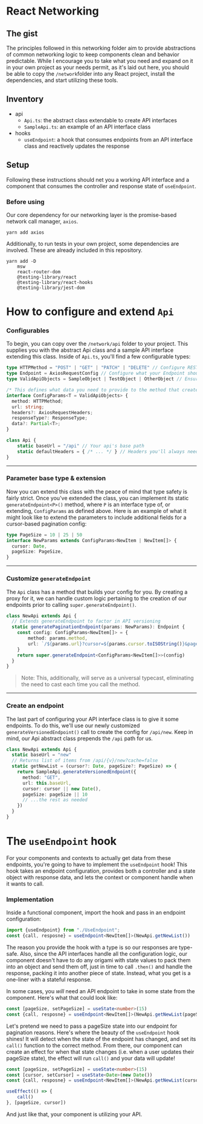 # React Networking

## The gist
The principles followed in this networking folder aim to provide abstractions of common networking
logic to keep components clean and behavior predictable. While I encourage you to take what you need
and expand on it in your own project as your needs permit, as it's laid out here, you should be able
to copy the `/network`folder into any React project, install the dependencies, and start utilizing these tools.

## Inventory
- api
  - `Api.ts`: the abstract class extendable to create API interfaces
  - `SampleApi.ts`: an example of an API interface class
- hooks
  - `useEndpoint`: a hook that consumes endpoints from an API interface class and reactively updates the
  response

## Setup
Following these instructions should net you a working API interface and a component that consumes the 
controller and response state of `useEndpoint`.

### Before using
Our core dependency for our networking layer is the promise-based network call manager, `axios`.

```
yarn add axios
```
Additionally, to run tests in your own project, some dependencies are involved. These are already included
in this repository.

```
yarn add -D 
    msw 
    react-router-dom 
    @testing-library/react 
    @testing-library/react-hooks 
    @testing-library/jest-dom
```

# How to configure and extend `Api`

### Configurables

To begin, you can copy over the `/network/api` folder to your project. This supplies you with the abstract
Api class and a sample API interface extending this class. Inside of `Api.ts`, you'll find a few configurable
types:

```typescript
type HTTPMethod = "POST" | "GET" | "PATCH" | "DELETE" // Configure REST methods your API allows
type Endpoint = AxiosRequestConfig // Configure what your Endpoint should look like
type ValidApiObjects = SampleObject | TestObject | OtherObject // Ensures strict return types

/* This defines what data you need to provide to the method that creates an Endpoint */
interface ConfigParams<T = ValidApiObjects> {
  method: HTTPMethod;
  url: string;
  headers?: AxiosRequestHeaders;
  responseType?: ResponseType;
  data?: Partial<T>;
}

class Api {
    static baseUrl = "/api" // Your api's base path
    static defaultHeaders = { /* ... */ } // Headers you'll always need
}
```

---

### Parameter base type & extension

Now you can extend this class with the peace of mind that type safety is fairly strict. Once you've
extended the class, you can implement its static `generateEndpoint<P>()` method, where `P` is an interface
type of, or extending, `ConfigParams` as defined above. Here is an example of what it might look like to
extend the parameters to include additional fields for a cursor-based pagination config:

```typescript
type PageSize = 10 | 25 | 50 
interface NewParams extends ConfigParams<NewItem | NewItem[]> {
  cursor: Date,
  pageSize: PageSize,
}
```

---

### Customize `generateEndpoint`

The `Api` class has a method that builds your config for you. By creating a proxy for it,  we can handle 
custom logic pertaining to the creation of our endpoints prior to calling `super.generateEndpoint()`.

```typescript
class NewApi extends Api {
  // Extends generateEndpoint to factor in API versioning
  static generatePaginationEndpoint(params: NewParams): Endpoint {
    const config: ConfigParams<NewItem[]> = {
        method: params.method,
        url: `/${params.url}?cursor=${params.cursor.toISOString()}&pagesize=${params.pageSize}`
    }
    return super.generateEndpoint<ConfigParams<NewItem[]>>(config)
  }
}
```

> Note: This, additionally, will serve as a universal typecast, eliminating the need to cast each time you
> call the method.

---

### Create an endpoint
The last part of configuring your API interface class is to give it some endpoints. To do this, we'll use our
newly customized `generateVersionedEndpoint()` call to create the config for `/api/new`. Keep in mind, our Api abstract
class prepends the `/api` path for us.

```typescript
class NewApi extends Api {
  static baseUrl = "new"
  // Returns list of items from /api/{v}/new?cache=false
  static getNewList = (cursor?: Date, pageSize?: PageSize) => {
    return SampleApi.generateVersionedEndpoint({
      method: "GET",
      url: this.baseUrl,
      cursor: cursor || new Date(),
      pageSize: pageSize || 10
      // ...the rest as needed
    })
  }
}
```


# The `useEndpoint` hook

For your components and contexts to actually get data from these endpoints, you're going to have to implement
the `useEndpoint` hook! This hook takes an endpoint configuration, provides both a controller
and a state object with response data, and lets the context or component handle when it wants to call.

### Implementation 

Inside a functional component, import the hook and pass in an endpoint configuration:

```typescript
import {useEndpoint} from "./UseEndpoint";
const {call, resposne} = useEndpoint<NewItem[]>(NewApi.getNewList())
```

The reason you provide the hook with a type is so our responses are type-safe. Also, since the API interfaces handle all the
configuration logic, our component doesn't have to do any origami with state values to pack them into
an object and send them off, just in time to call `.then()` and handle the response, packing it into
another piece of state. Instead, what you get is a one-liner with a stateful response.

In some cases, you _will_ need an API endpoint to take in some state from the component. Here's what that
could look like:

```typescript
const [pageSize, setPageSize] = useState<number>(15)
const {call, resposne} = useEndpoint<NewItem[]>(NewApi.getNewList(pageSize))
```

Let's pretend we need to pass a pageSize state into our endpoint for pagination reasons.
Here's where the beauty of the `useEndpoint` hook shines! It will detect when the state of the endpoint
has changed, and set its `call()` function to the correct method. From there, our component can create
an effect for when that state changes (i.e. when a user updates their pageSize state), the effect will
run `call()` and your data will update!

```typescript
const [pageSize, setPageSize] = useState<number>(15)
const [cursor, setCursor] = useState<Date>(new Date())
const {call, resposne} = useEndpoint<NewItem[]>(NewApi.getNewList(cursor, pageSize))

useEffect(() => {
    call()
}, [pageSize, cursor])
```

And just like that, your component is utilizing your API. 
